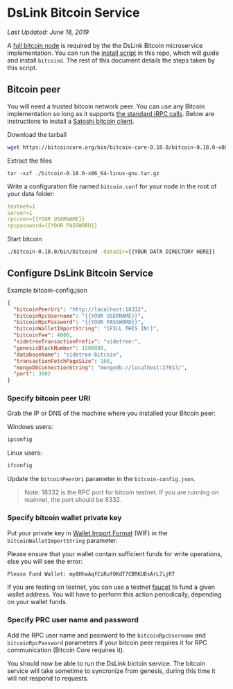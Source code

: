 DsLink Bitcoin Service
===

*Last Updated: June 18, 2019*

A [full bitcoin node](https://bitcoincore.org/en/download/) is required by the the DsLink Bitcoin microservice implementation. You can run the [install script](./setup.sh) in this repo, which will guide and install `bitcoind`. The rest of this document details the steps taken by this script.

Bitcoin peer
---
You will need a trusted bitcoin network peer. You can use any Bitcoin implementation so long as it supports [the standard jRPC calls](https://bitcoincore.org/en/doc/0.18.0/). Below are instructions to install a [Satoshi bitcoin client](https://bitcoincore.org/en/download/). 

Download the tarball
```bash
wget https://bitcoincore.org/bin/bitcoin-core-0.18.0/bitcoin-0.18.0-x86_64-linux-gnu.tar.gz
```

Extract the files
```
tar -xzf ./bitcoin-0.18.0-x86_64-linux-gnu.tar.gz
```

Write a configuration file named `bitcoin.conf` for your node in the root of your data folder:
```yaml
testnet=1
server=1
rpcuser={{YOUR USERNAME}}
rpcpassword={{YOUR PASSWORD}}
```

Start bitcoin
```bash
./bitcoin-0.18.0/bin/bitcoind -datadir={{YOUR DATA DIRECTORY HERE}}
```

Configure DsLink Bitcoin Service
---

Example bitcoin-config.json
```json
{
  "bitcoinPeerUri": "http://localhost:18332",
  "bitcoinRpcUsername": "{{YOUR USERNAME}}",
  "bitcoinRpcPassword": "{{YOUR PASSWORD}}",
  "bitcoinWalletImportString": "[FILL THIS IN!]",
  "bitcoinFee": 4000,
  "sidetreeTransactionPrefix": "sidetree:",
  "genesisBlockNumber": 1500000,
  "databaseName": "sidetree-bitcoin",
  "transactionFetchPageSize": 100,
  "mongoDbConnectionString": "mongodb://localhost:27017/",
  "port": 3002
}
```


### Specify bitcoin peer URI
Grab the IP or DNS of the machine where you installed your Bitcoin peer:

Windows users:
```cmd
ipconfig
```

Linux users:
```bash
ifconfig
```

Update the `bitcoinPeerUri` parameter in the `bitcoin-config.json`.

> Note: 18332 is the RPC port for bitcoin testnet. If you are running on mainnet, the port should be 8332.

### Specify bitcoin wallet private key

Put your private key in [Wallet Import Format](https://en.bitcoin.it/wiki/Wallet_import_format) (WIF) in the `bitcoinWalletImportString` parameter.

Please ensure that your wallet contain sufficient funds for write operations, else you will see the error:
```bash
Please Fund Wallet: my8HhaAqfCiRufQKdT7CBRKUDsArL7ijRT
```

If you are testing on testnet, you can use a testnet [faucet](https://en.bitcoin.it/wiki/Bitcoin_faucet) to fund a given wallet address. You will have to perform this action periodically, depending on your wallet funds.


### Specify PRC user name and password

Add the RPC user name and password to the `bitcoinRpcUsername` and `bitcoinRpcPassword` parameters if your bitcoin peer requires it for RPC communication (Bitcoin Core requires it).

You should now be able to run the DsLink bictoin service. The bitcoin service will take sometime to syncronize from genesis, during this time it will not respond to requests.
